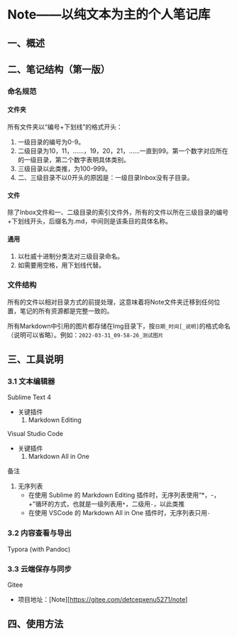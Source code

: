 # Note——以纯文本为主的个人笔记库


## 一、概述
## 二、笔记结构（第一版）
### 命名规范
#### 文件夹
所有文件夹以“编号+下划线”的格式开头：
1. 一级目录的编号为0-9。
2. 二级目录为10，11，……，19，20，21，……一直到99。第一个数字对应所在的一级目录，第二个数字表明具体类别。
3. 三级目录以此类推，为100-999。
4. 二、三级目录不以0开头的原因是：一级目录Inbox没有子目录。

#### 文件
除了Inbox文件和一、二级目录的索引文件外，所有的文件以所在三级目录的编号+下划线开头，后缀名为.md，中间则是该条目的具体名称。

#### 通用
1. 以杜威十进制分类法对三级目录命名。
2. 如需要用空格，用下划线代替。

### 文件结构
所有的文件以相对目录方式的前提处理，这意味着将Note文件夹迁移到任何位置，笔记的所有资源都是完整一致的。

所有Markdown中引用的图片都存储在Img目录下，按`日期_时间[_说明]`的格式命名（说明可以省略）。例如：`2022-03-31_09-58-26_测试图片`

## 三、工具说明
### 3.1 文本编辑器
Sublime Text 4
* 关键插件
	1. Markdown Editing

Visual Studio Code
* 关键插件
    1. Markdown All in One

备注
1. 无序列表
    - 在使用 Sublime 的 Markdown Editing 插件时，无序列表使用“*，-，+”循环的方式，也就是一级列表用`*`，二级用`-`，以此类推
    - 在使用 VSCode 的 Markdown All in One 插件时，无序列表只用`-`

### 3.2 内容查看与导出
Typora (with Pandoc)

### 3.3 云端保存与同步
Gitee
* 项目地址：[Note][https://gitee.com/detcepxenu5271/note]

## 四、使用方法
